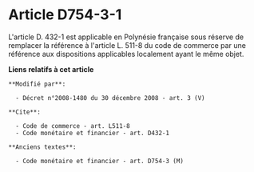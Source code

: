 # Article D754-3-1

L'article D. 432-1 est applicable en Polynésie française sous réserve de remplacer la référence à l'article L. 511-8 du code
de commerce par une référence aux dispositions applicables localement ayant le même objet.

**Liens relatifs à cet article**

	**Modifié par**:

	  - Décret n°2008-1480 du 30 décembre 2008 - art. 3 (V)

	**Cite**:

	  - Code de commerce - art. L511-8
	  - Code monétaire et financier - art. D432-1

	**Anciens textes**:

	  - Code monétaire et financier - art. D754-3 (M)
